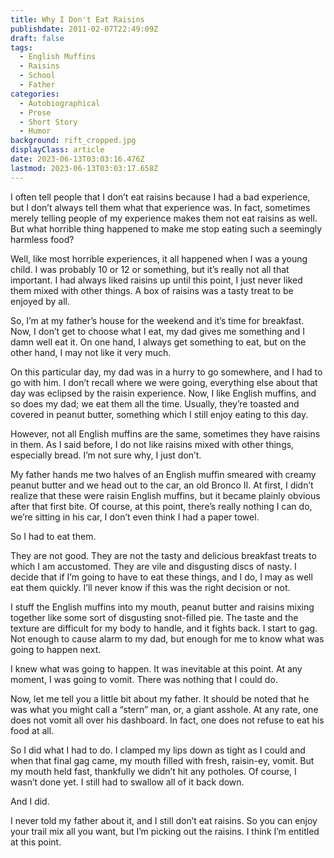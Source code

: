 ```yaml
---
title: Why I Don't Eat Raisins
publishdate: 2011-02-07T22:49:09Z
draft: false
tags:
  - English Muffins
  - Raisins
  - School
  - Father
categories:
  - Autobiographical
  - Prose
  - Short Story
  - Humor
background: rift_cropped.jpg
displayClass: article
date: 2023-06-13T03:03:16.476Z
lastmod: 2023-06-13T03:03:17.658Z
---
```


I often tell people that I don’t eat raisins because I had a bad experience, but I don’t always tell them what that experience was. In fact, sometimes merely telling people of my experience makes them not eat raisins as well. But what horrible thing happened to make me stop eating such a seemingly harmless food?

<!--more-->

Well, like most horrible experiences, it all happened when I was a young child. I was probably 10 or 12 or something, but it’s really not all that important.  I had always liked raisins up until this point, I just never liked them mixed with other things. A box of raisins was a tasty treat to be enjoyed by all.

So, I’m at my father’s house for the weekend and it’s time for breakfast. Now, I don’t get to choose what I eat, my dad gives me something and I damn well eat it. On one hand, I always get something to eat, but on the other hand, I may not like it very much.

On this particular day, my dad was in a hurry to go somewhere, and I had to go with him. I don’t recall where we were going, everything else about that day was eclipsed by the raisin experience. Now, I like English muffins, and so does my dad; we eat them all the time. Usually, they’re toasted and covered in peanut butter, something which I still enjoy eating to this day.

However, not all English muffins are the same, sometimes they have raisins in them. As I said before, I do not like raisins mixed with other things, especially bread. I’m not sure why, I just don’t.

My father hands me two halves of an English muffin smeared with creamy peanut butter and we head out to the car, an old Bronco II. At first, I didn’t realize that these were raisin English muffins, but it became plainly obvious after that first bite. Of course, at this point, there’s really nothing I can do, we’re sitting in his car, I don’t even think I had a paper towel.

So I had to eat them.

They are not good. They are not the tasty and delicious breakfast treats to which I am accustomed. They are vile and disgusting discs of nasty. I decide that if I’m going to have to eat these things, and I do, I may as well eat them quickly. I’ll never know if this was the right decision or not.

I stuff the English muffins into my mouth, peanut butter and raisins mixing together like some sort of disgusting snot-filled pie. The taste and the texture are difficult for my body to handle, and it fights back. I start to gag. Not enough to cause alarm to my dad, but enough for me to know what was going to happen next.

I knew what was going to happen. It was inevitable at this point. At any moment, I was going to vomit. There was nothing that I could do.

Now, let me tell you a little bit about my father. It should be noted that he was what you might call a “stern” man, or, a giant asshole. At any rate, one does not vomit all over his dashboard. In fact, one does not refuse to eat his food at all.

So I did what I had to do. I clamped my lips down as tight as I could and when that final gag came, my mouth filled with fresh, raisin-ey, vomit. But my mouth held fast, thankfully we didn’t hit any potholes. Of course, I wasn’t done yet. I still had to swallow all of it back down.

And I did.

I never told my father about it, and I still don’t eat raisins. So you can enjoy your trail mix all you want, but I’m picking out the raisins. I think I’m entitled at this point.
